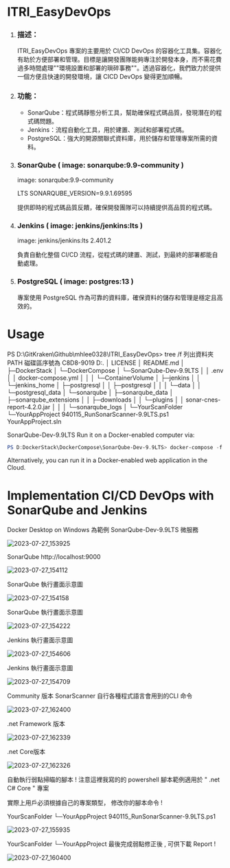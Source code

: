 # ITRI_EasyDevOps

1. ### 描述：

   ITRI_EasyDevOps 專案的主要用於 CI/CD DevOps 的容器化工具集。容器化有助於方便部署和管理。目標是讓開發團隊能夠專注於開發本身，而不需花費過多時間處理""環境設置和部署的瑣碎事務""。透過容器化，我們致力於提供一個方便且快速的開發環境，讓 CICD DevOps 變得更加順暢。

2. ### 功能：

   - SonarQube：程式碼靜態分析工具，幫助確保程式碼品質，發現潛在的程式碼問題。
   - Jenkins：流程自動化工具，用於建置、測試和部署程式碼。
   - PostgreSQL：強大的開源關聯式資料庫，用於儲存和管理專案所需的資料。

3. ### SonarQube ( image: sonarqube:9.9-community )

   image: sonarqube:9.9-community  

   LTS SONARQUBE_VERSION=9.9.1.69595 

   提供即時的程式碼品質反饋，確保開發團隊可以持續提供高品質的程式碼。

4. ### Jenkins ( image: jenkins/jenkins:lts )

   image: jenkins/jenkins:lts 2.401.2

   負責自動化整個 CI/CD 流程，從程式碼的建置、測試，到最終的部署都能自動處理。

5. ### PostgreSQL ( image: postgres:13 )

   專案使用 PostgreSQL 作為可靠的資料庫，確保資料的儲存和管理是穩定且高效的。




# Usage

PS D:\GitKraken\Github\mhlee0328\ITRI_EasyDevOps> tree /f
列出資料夾 PATH
磁碟區序號為 C8D8-9019
D:.
│  LICENSE
│  README.md
│
├─DockerStack
│  └─DockerCompose
│      └─SonarQube-Dev-9.9LTS
│          │  .env
│          │  docker-compose.yml
│          │
│          └─ContainerVolume
│              ├─jenkins
│              │  └─jenkins_home
│              ├─postgresql
│              │  ├─postgresql
│              │  │  └─data
│              │  └─postgresql_data
│              └─sonarqube
│                  ├─sonarqube_data
│                  ├─sonarqube_extensions
│                  │  ├─downloads
│                  │  └─plugins
│                  │          sonar-cnes-report-4.2.0.jar
│                  │
│                  └─sonarqube_logs
│
└─YourScanFolder
    └─YourAppProject
            940115_RunSonarScanner-9.9LTS.ps1
            YourAppProject.sln



SonarQube-Dev-9.9LTS Run it on a Docker-enabled computer via: 

```powershell
PS D:DockerStack\DockerCompose\SonarQube-Dev-9.9LTS> docker-compose -f up 
```

Alternatively, you can run it in a Docker-enabled web application in the Cloud.





# Implementation CI/CD DevOps with SonarQube and Jenkins

Docker Desktop on Windows 為範例  SonarQube-Dev-9.9LTS 微服務

![2023-07-27_153925](.\res\2023-07-27_153925.png)



SonarQube http://localhost:9000

![2023-07-27_154112](.\res\2023-07-27_154112.png)



SonarQube 執行畫面示意圖

![2023-07-27_154158](.\res\2023-07-27_154158.png)



SonarQube 執行畫面示意圖

![2023-07-27_154222](.\res\2023-07-27_154222.png)



Jenkins  執行畫面示意圖

![2023-07-27_154606](.\res\2023-07-27_154606.png)

Jenkins  執行畫面示意圖

![2023-07-27_154709](.\res\2023-07-27_154709.png)



Community 版本  SonarScanner 自行各種程式語言會用到的CLI 命令

![2023-07-27_162400](.\res\2023-07-27_162400.png)



.net Framework 版本

![2023-07-27_162339](.\res\2023-07-27_162339.png)



.net Core版本

![2023-07-27_162326](.\res\2023-07-27_162326.png)

自動執行弱點掃瞄的腳本 !  注意這裡我寫的的 powershell 腳本範例適用於 " .net C# Core " 專案 

實際上用戶必須根據自己的專案類型， 修改你的腳本命令 ! 

YourScanFolder
    └─YourAppProject
            940115_RunSonarScanner-9.9LTS.ps1

![2023-07-27_155935](.\res\2023-07-27_155935.png)



YourScanFolder
    └─YourAppProject 最後完成弱點修正後 , 可供下載 Report ! 

![2023-07-27_160400](.\res\2023-07-27_160400.png)